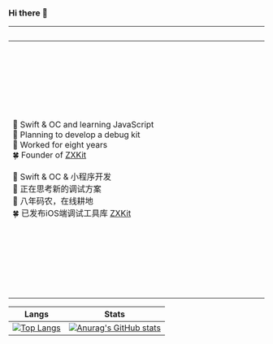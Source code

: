 ### Hi there 👋
|Me<div style="width:1500px">|ZXKit|
|----|----|
|🌱 Swift & OC and learning JavaScript <br/> 🤔 Planning to develop a debug kit <br/> 🔭 Worked for eight years <br/> 🍀 Founder of [ZXKit](https://github.com/ZXKitCode) <br/> <br/> 🌱 Swift & OC & 小程序开发 <br/> 🤔 正在思考新的调试方案 <br/>  🔭 八年码农，在线耕地 <br/> 🍀 已发布iOS端调试工具库 [ZXKit](https://github.com/ZXKitCode)<br/><img width=350/>|<a href="https://github.com/ZXKitCode"><img src="https://github.com/ZXKitCode/ZXKitSwift/raw/main/readmeResource/zxkit.png" alt="alt text" title="image Title"  width="500px"/></a>|




|Langs|Stats|
|----|----|
|[![Top Langs](https://github-readme-stats.vercel.app/api/top-langs/?username=DamonHu&layout=compact)](/)|[![Anurag's GitHub stats](https://github-readme-stats.vercel.app/api?username=DamonHu&count_private=true&show_icons=true&theme=radical)](/)|






